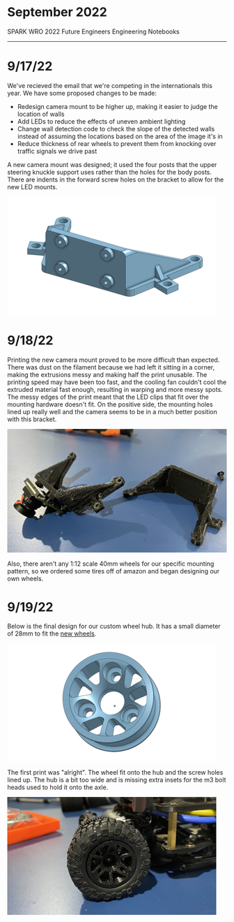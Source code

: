 # September 2022
SPARK WRO 2022 Future Engineers Engineering Notebooks

***

# 9/17/22
We've recieved the email that we're competing in the internationals this year. We have some proposed changes to be made:
- Redesign camera mount to be higher up, making it easier to judge the location of walls
- Add LEDs to reduce the effects of uneven ambient lighting
- Change wall detection code to check the slope of the detected walls instead of assuming the locations based on the area of the image it's in
- Reduce thickness of rear wheels to prevent them from knocking over traffic signals we drive past

A new camera mount was designed; it used the four posts that the upper steering knuckle support uses rather than the holes for the body posts. There are indents in the forward screw holes on the bracket to allow for the new LED mounts.

![new camera mount](./September/9-17-22-a.png)

# 9/18/22
Printing the new camera mount proved to be more difficult than expected. There was dust on the filament because we had left it sitting in a corner, making the extrusions messy and making half the print unusable. The printing speed may have been too fast, and the cooling fan couldn't cool the extruded material fast enough, resulting in warping and more messy spots. The messy edges of the print meant that the LED clips that fit over the mounting hardware doesn't fit.
On the positive side, the mounting holes lined up really well and the camera seems to be in a much better position with this bracket.

![messy prints](./September/9-18-22-a.png)

Also, there aren't any 1:12 scale 40mm wheels for our specific mounting pattern, so we ordered some tires off of amazon and began designing our own wheels.

# 9/19/22
Below is the final design for our custom wheel hub. It has a small diameter of 28mm to fit the [new wheels](https://www.amazon.com/gp/product/B09YHC4NDS/).

![new wheel hub](./September/9-19-22-a.png)

The first print was "alright". The wheel fit onto the hub and the screw holes lined up. The hub is a bit too wide and is missing extra insets for the m3 bolt heads used to hold it onto the axle.

![test fit of prototype hub](./September/9-19-22-b.png)